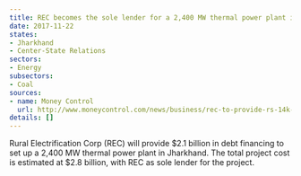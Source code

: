 ```yaml
---
title: REC becomes the sole lender for a 2,400 MW thermal power plant in Jharkhand
date: 2017-11-22
states:
- Jharkhand
- Center-State Relations
sectors:
- Energy
subsectors:
- Coal
sources:
- name: Money Control
  url: http://www.moneycontrol.com/news/business/rec-to-provide-rs-14k-cr-loan-for-2400-mw-patratu-power-plant-2439989.html
details: []
---
```


Rural Electrification Corp (REC) will provide $2.1 billion in debt financing to set up a 2,400 MW thermal power plant in Jharkhand. The total project cost is estimated at $2.8 billion, with REC as sole lender for the project.
